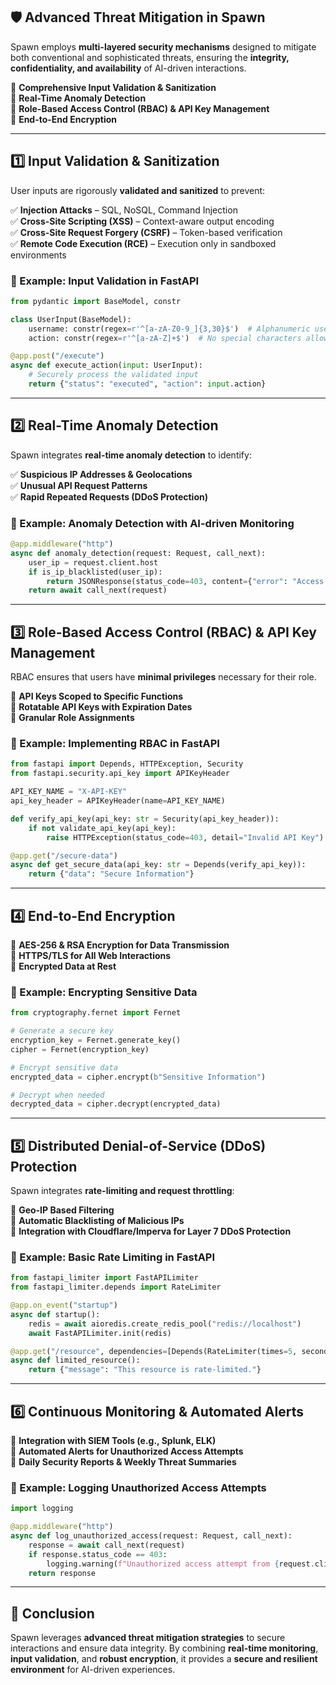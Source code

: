 ## **🛡️ Advanced Threat Mitigation in Spawn**

Spawn employs **multi-layered security mechanisms** designed to mitigate both conventional and sophisticated threats, ensuring the **integrity, confidentiality, and availability** of AI-driven interactions.

🔹 **Comprehensive Input Validation & Sanitization**  
🔹 **Real-Time Anomaly Detection**  
🔹 **Role-Based Access Control (RBAC) & API Key Management**  
🔹 **End-to-End Encryption**

---

## **1️⃣ Input Validation & Sanitization**

User inputs are rigorously **validated and sanitized** to prevent:

✅ **Injection Attacks** – SQL, NoSQL, Command Injection  
✅ **Cross-Site Scripting (XSS)** – Context-aware output encoding  
✅ **Cross-Site Request Forgery (CSRF)** – Token-based verification  
✅ **Remote Code Execution (RCE)** – Execution only in sandboxed environments

### **🔹 Example: Input Validation in FastAPI**

```python
from pydantic import BaseModel, constr

class UserInput(BaseModel):
    username: constr(regex=r'^[a-zA-Z0-9_]{3,30}$')  # Alphanumeric usernames only
    action: constr(regex=r'^[a-zA-Z]+$')  # No special characters allowed

@app.post("/execute")
async def execute_action(input: UserInput):
    # Securely process the validated input
    return {"status": "executed", "action": input.action}
```

---

## **2️⃣ Real-Time Anomaly Detection**

Spawn integrates **real-time anomaly detection** to identify:

✅ **Suspicious IP Addresses & Geolocations**  
✅ **Unusual API Request Patterns**  
✅ **Rapid Repeated Requests (DDoS Protection)**

### **🔹 Example: Anomaly Detection with AI-driven Monitoring**

```python
@app.middleware("http")
async def anomaly_detection(request: Request, call_next):
    user_ip = request.client.host
    if is_ip_blacklisted(user_ip):
        return JSONResponse(status_code=403, content={"error": "Access Denied"})
    return await call_next(request)
```

---

## **3️⃣ Role-Based Access Control (RBAC) & API Key Management**

RBAC ensures that users have **minimal privileges** necessary for their role.

🔹 **API Keys Scoped to Specific Functions**  
🔹 **Rotatable API Keys with Expiration Dates**  
🔹 **Granular Role Assignments**

### **🔹 Example: Implementing RBAC in FastAPI**

```python
from fastapi import Depends, HTTPException, Security
from fastapi.security.api_key import APIKeyHeader

API_KEY_NAME = "X-API-KEY"
api_key_header = APIKeyHeader(name=API_KEY_NAME)

def verify_api_key(api_key: str = Security(api_key_header)):
    if not validate_api_key(api_key):
        raise HTTPException(status_code=403, detail="Invalid API Key")

@app.get("/secure-data")
async def get_secure_data(api_key: str = Depends(verify_api_key)):
    return {"data": "Secure Information"}
```

---

## **4️⃣ End-to-End Encryption**

🔹 **AES-256 & RSA Encryption for Data Transmission**  
🔹 **HTTPS/TLS for All Web Interactions**  
🔹 **Encrypted Data at Rest**

### **🔹 Example: Encrypting Sensitive Data**

```python
from cryptography.fernet import Fernet

# Generate a secure key
encryption_key = Fernet.generate_key()
cipher = Fernet(encryption_key)

# Encrypt sensitive data
encrypted_data = cipher.encrypt(b"Sensitive Information")

# Decrypt when needed
decrypted_data = cipher.decrypt(encrypted_data)
```

---

## **5️⃣ Distributed Denial-of-Service (DDoS) Protection**

Spawn integrates **rate-limiting and request throttling**:

🔹 **Geo-IP Based Filtering**  
🔹 **Automatic Blacklisting of Malicious IPs**  
🔹 **Integration with Cloudflare/Imperva for Layer 7 DDoS Protection**

### **🔹 Example: Basic Rate Limiting in FastAPI**

```python
from fastapi_limiter import FastAPILimiter
from fastapi_limiter.depends import RateLimiter

@app.on_event("startup")
async def startup():
    redis = await aioredis.create_redis_pool("redis://localhost")
    await FastAPILimiter.init(redis)

@app.get("/resource", dependencies=[Depends(RateLimiter(times=5, seconds=60))])
async def limited_resource():
    return {"message": "This resource is rate-limited."}
```

---

## **6️⃣ Continuous Monitoring & Automated Alerts**

🔹 **Integration with SIEM Tools (e.g., Splunk, ELK)**  
🔹 **Automated Alerts for Unauthorized Access Attempts**  
🔹 **Daily Security Reports & Weekly Threat Summaries**

### **🔹 Example: Logging Unauthorized Access Attempts**

```python
import logging

@app.middleware("http")
async def log_unauthorized_access(request: Request, call_next):
    response = await call_next(request)
    if response.status_code == 403:
        logging.warning(f"Unauthorized access attempt from {request.client.host}")
    return response
```

---

## **🔐 Conclusion**

Spawn leverages **advanced threat mitigation strategies** to secure interactions and ensure data integrity. By combining **real-time monitoring**, **input validation**, and **robust encryption**, it provides a **secure and resilient environment** for AI-driven experiences.
